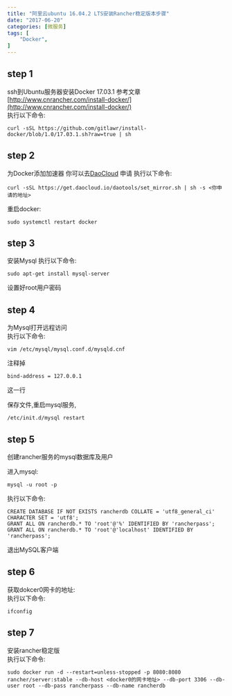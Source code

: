 ```yaml
---
title: "阿里云ubuntu 16.04.2 LTS安装Rancher稳定版本步骤"
date: "2017-06-20"
categories: [微服务]
tags: [
    "Docker",
]
---
```


## step 1
ssh到Ubuntu服务器安装Docker 17.03.1
参考文章[http://www.cnrancher.com/install-docker/](http://www.cnrancher.com/install-docker/)    
执行以下命令:    
```shell
curl -sSL https://github.com/gitlawr/install-docker/blob/1.0/17.03.1.sh?raw=true | sh
```

## step 2
为Docker添加加速器
你可以去[DaoCloud](http://www.daocloud.io/) 申请
执行以下命令:
```shell
curl -sSL https://get.daocloud.io/daotools/set_mirror.sh | sh -s <你申请的地址>
```
重启docker:    
```shell
sudo systemctl restart docker
```

## step 3
安装Mysql
执行以下命令:
```shell
sudo apt-get install mysql-server
```
设置好root用户密码

## step 4
为Mysql打开远程访问   
执行以下命令:   
```shell
vim /etc/mysql/mysql.conf.d/mysqld.cnf
```    
注释掉
```shell
bind-address = 127.0.0.1
```
这一行

保存文件,重启mysql服务, 
```shell
/etc/init.d/mysql restart
```

## step 5
创建rancher服务的mysql数据库及用户   

进入mysql:
```shell
mysql -u root -p
```

执行以下命令:   
 ```shell
CREATE DATABASE IF NOT EXISTS rancherdb COLLATE = 'utf8_general_ci' CHARACTER SET = 'utf8';   
GRANT ALL ON rancherdb.* TO 'root'@'%' IDENTIFIED BY 'rancherpass';
GRANT ALL ON rancherdb.* TO 'root'@'localhost' IDENTIFIED BY 'rancherpass';
```     
退出MySQL客户端

## step 6
获取dokcer0网卡的地址:    
执行以下命令:    
```shell
ifconfig
```

## step 7
安装rancher稳定版    
执行以下命令:    
```shell
sudo docker run -d --restart=unless-stopped -p 8080:8080 rancher/server:stable --db-host <docker0的网卡地址> --db-port 3306 --db-user root --db-pass rancherpass --db-name rancherdb
```